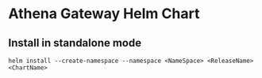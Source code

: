 # Athena Gateway Helm Chart

## Install in standalone mode

```
helm install --create-namespace --namespace <NameSpace> <ReleaseName> <ChartName>
```
